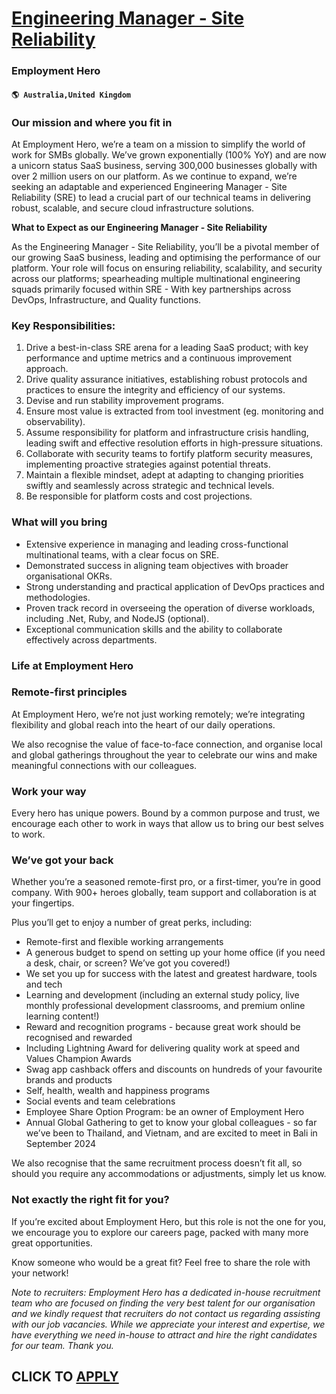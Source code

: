 # [Engineering Manager - Site Reliability](https://www.remotewlb.com/apply/engineering-manager-site-reliability-70124)  
### Employment Hero  
#### `🌎 Australia,United Kingdom`  

### Our mission and where you fit in

At Employment Hero, we’re a team on a mission to simplify the world of work for SMBs globally. We’ve grown exponentially (100% YoY) and are now a unicorn status SaaS business, serving 300,000 businesses globally with over 2 million users on our platform. As we continue to expand, we’re seeking an adaptable and experienced Engineering Manager - Site Reliability (SRE) to lead a crucial part of our technical teams in delivering robust, scalable, and secure cloud infrastructure solutions.

 **What to Expect as our Engineering Manager - Site Reliability**

As the Engineering Manager - Site Reliability, you’ll be a pivotal member of our growing SaaS business, leading and optimising the performance of our platform. Your role will focus on ensuring reliability, scalability, and security across our platforms; spearheading multiple multinational engineering squads primarily focused within SRE - With key partnerships across DevOps, Infrastructure, and Quality functions.

### Key Responsibilities:

  1. Drive a best-in-class SRE arena for a leading SaaS product; with key performance and uptime metrics and a continuous improvement approach.
  2. Drive quality assurance initiatives, establishing robust protocols and practices to ensure the integrity and efficiency of our systems.
  3. Devise and run stability improvement programs.
  4. Ensure most value is extracted from tool investment (eg. monitoring and observability).
  5. Assume responsibility for platform and infrastructure crisis handling, leading swift and effective resolution efforts in high-pressure situations.
  6. Collaborate with security teams to fortify platform security measures, implementing proactive strategies against potential threats.
  7. Maintain a flexible mindset, adept at adapting to changing priorities swiftly and seamlessly across strategic and technical levels.
  8. Be responsible for platform costs and cost projections.

### What will you bring

  * Extensive experience in managing and leading cross-functional multinational teams, with a clear focus on SRE.
  * Demonstrated success in aligning team objectives with broader organisational OKRs.
  * Strong understanding and practical application of DevOps practices and methodologies.
  * Proven track record in overseeing the operation of diverse workloads, including .Net, Ruby, and NodeJS (optional).
  * Exceptional communication skills and the ability to collaborate effectively across departments.

### Life at Employment Hero

### Remote-first principles

At Employment Hero, we’re not just working remotely; we’re integrating flexibility and global reach into the heart of our daily operations.

We also recognise the value of face-to-face connection, and organise local and global gatherings throughout the year to celebrate our wins and make meaningful connections with our colleagues.

### Work your way

Every hero has unique powers. Bound by a common purpose and trust, we encourage each other to work in ways that allow us to bring our best selves to work.

### We’ve got your back

Whether you’re a seasoned remote-first pro, or a first-timer, you’re in good company. With 900+ heroes globally, team support and collaboration is at your fingertips.

Plus you’ll get to enjoy a number of great perks, including:

  * Remote-first and flexible working arrangements
  * A generous budget to spend on setting up your home office (if you need a desk, chair, or screen? We’ve got you covered!)
  * We set you up for success with the latest and greatest hardware, tools and tech
  * Learning and development (including an external study policy, live monthly professional development classrooms, and premium online learning content!)
  * Reward and recognition programs - because great work should be recognised and rewarded
  * Including Lightning Award for delivering quality work at speed and Values Champion Awards
  * Swag app cashback offers and discounts on hundreds of your favourite brands and products
  * Self, health, wealth and happiness programs
  * Social events and team celebrations
  * Employee Share Option Program: be an owner of Employment Hero
  * Annual Global Gathering to get to know your global colleagues - so far we’ve been to Thailand, and Vietnam, and are excited to meet in Bali in September 2024

We also recognise that the same recruitment process doesn’t fit all, so should you require any accommodations or adjustments, simply let us know.

### Not exactly the right fit for you?

If you’re excited about Employment Hero, but this role is not the one for you, we encourage you to explore our careers page, packed with many more great opportunities.

Know someone who would be a great fit? Feel free to share the role with your network!

 _Note to recruiters: Employment Hero has a dedicated in-house recruitment team who are focused on finding the very best talent for our organisation and we kindly request that recruiters do not contact us regarding assisting with our job vacancies. While we appreciate your interest and expertise, we have everything we need in-house to attract and hire the right candidates for our team. Thank you._

  
## CLICK TO [APPLY](https://www.remotewlb.com/apply/engineering-manager-site-reliability-70124)

